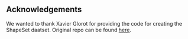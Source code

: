 ## Acknowledgements 

We wanted to thank Xavier Glorot for providing the code for creating the ShapeSet daatset. Original repo can be found [here]("https://github.com/glorotxa/Shapeset").
